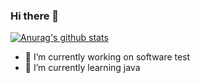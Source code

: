 ### Hi there 👋
[![Anurag's github stats](https://github-readme-stats.vercel.app/api?username=crazyone2one)](https://github.com/anuraghazra/github-readme-stats)
- 🔭 I’m currently working on software test
- 🌱 I’m currently learning java
<!--
**crazyone2one/crazyone2one** is a ✨ _special_ ✨ repository because its `README.md` (this file) appears on your GitHub profile.

Here are some ideas to get you started:

- 🔭 I’m currently working on ...
- 🌱 I’m currently learning ...
- 👯 I’m looking to collaborate on ...
- 🤔 I’m looking for help with ...
- 💬 Ask me about ...
- 📫 How to reach me: ...
- 😄 Pronouns: ...
- ⚡ Fun fact: ...
-->
